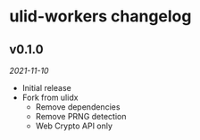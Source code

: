 # ulid-workers changelog

## v0.1.0

_2021-11-10_

-   Initial release
-   Fork from ulidx
    -   Remove dependencies
    -   Remove PRNG detection
    -   Web Crypto API only

